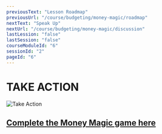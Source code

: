 ```yaml
---
previousText: "Lesson Roadmap"
previousUrl: "/course/budgeting/money-magic/roadmap"
nextText: "Speak Up"
nextUrl: "/course/budgeting/money-magic/discussion"
lastLession: "false"
lastSession: "false"
courseModuleId: "6"
sessionId: "2"
pageId: "6"
---
```



# TAKE ACTION

![Take Action](/assets/img/take-action.jpg)


## <a href="https://www.playmoneymagic.com" target="_blank">Complete the Money Magic game here</a> 


